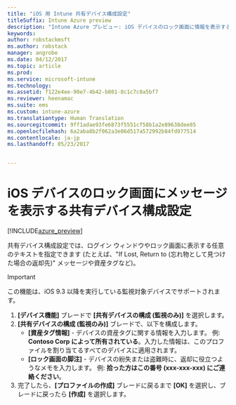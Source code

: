 ```yaml
---
title: "iOS 用 Intune 共有デバイス構成設定"
titleSuffix: Intune Azure preview
description: "Intune Azure プレビュー: iOS デバイスのロック画面に情報を表示するために使用できる Intune 設定について説明します。"
keywords: 
author: robstackmsft
ms.author: robstack
manager: angrobe
ms.date: 04/12/2017
ms.topic: article
ms.prod: 
ms.service: microsoft-intune
ms.technology: 
ms.assetid: f122e4ee-90e7-4b42-b801-8c1c7c0a5bf7
ms.reviewer: heenamac
ms.suite: ems
ms.custom: intune-azure
ms.translationtype: Human Translation
ms.sourcegitcommit: 9ff1adae93fe6873f5551cf58b1a2e89638dee85
ms.openlocfilehash: 6a2aba8b2f062a3e06d517a572992b84fd977514
ms.contentlocale: ja-jp
ms.lasthandoff: 05/23/2017


---
```


# <a name="shared-device-configuration-settings-to-display-messages-on-the-ios-device-lock-screen"></a>iOS デバイスのロック画面にメッセージを表示する共有デバイス構成設定

[!INCLUDE[azure_preview](./includes/azure_preview.md)]

共有デバイス構成設定では、ログイン ウィンドウやロック画面に表示する任意のテキストを指定できます (たとえば、"If Lost, Return to (忘れ物として見つけた場合の返却先)" メッセージや資産タグなど)。 

>[!IMPORTANT]
> この機能は、iOS 9.3 以降を実行している監視対象デバイスでサポートされます。

1. **[デバイス機能]** ブレードで **[共有デバイスの構成 (監視のみ)]** を選択します。
2. **[共有デバイスの構成 (監視のみ)]** ブレードで、以下を構成します。
    - **[資産タグ情報]** - デバイスの資産タグに関する情報を入力します。 例: **Contoso Corp によって所有されている**。入力した情報は、このプロファイルを割り当てるすべてのデバイスに適用されます。
    - **[ロック画面の脚注]** - デバイスの紛失または盗難時に、返却に役立つようなメモを入力します。 例: **拾った方はこの番号 (xxx-xxx-xxx) にご連絡ください**。
3. 完了したら、**[プロファイルの作成]** ブレードに戻るまで **[OK]** を選択し、ブレードに戻ったら **[作成]** を選択します。 

